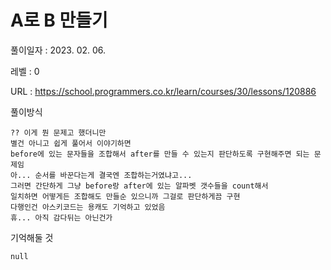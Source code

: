 # A로 B 만들기
풀이일자 : 2023. 02. 06.  
    
레벨 : 0   

URL : https://school.programmers.co.kr/learn/courses/30/lessons/120886  
    
풀이방식    

    ?? 이게 뭔 문제고 했더니만
    별건 아니고 쉽게 풀어서 이야기하면
    before에 있는 문자들을 조합해서 after를 만들 수 있는지 판단하도록 구현해주면 되는 문제임
    아... 순서를 바꾼다는게 결국엔 조합하는거였냐고...
    그러면 간단하게 그냥 before랑 after에 있는 알파벳 갯수들을 count해서
    일치하면 어떻게든 조합해도 만들순 있으니까 그걸로 판단하게끔 구현
    다행인건 아스키코드는 용캐도 기억하고 있었음
    휴... 아직 감다뒤는 아닌건가

기억해둘 것  
    
    null
